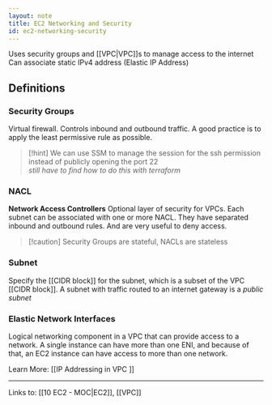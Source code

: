 ```yaml
---
layout: note
title: EC2 Networking and Security
id: ec2-networking-security
---
```


Uses security groups and [[VPC|VPC]]s to manage access to the internet
Can associate static IPv4 address (Elastic IP Address)

## Definitions

### Security Groups
Virtual firewall. Controls inbound and outbound traffic. 
A good practice is to  apply the least permissive rule as possible. 
> [!hint] We can use SSM to manage the session for the ssh permission instead of publicly opening the port 22  
> _still have to find how to do this with terraform_

### NACL
**Network Access Controllers**
Optional layer of security for VPCs. Each subnet can be associated with one or more NACL. They have separated inbound and outbound rules. And are very useful to deny access.

> [!caution] Security Groups are stateful, NACLs are stateless

### Subnet
Specify the [[CIDR block]] for the subnet, which is a subset of the VPC [[CIDR block]].
A subnet with traffic routed to an internet gateway is a _public subnet_

### Elastic Network Interfaces
Logical networking component in a VPC that can provide access to a network. A single instance can have more than one ENI, and because of that, an EC2 instance can have access to more than one network.

Learn More: [[IP Addressing in VPC ]]

---
Links to: [[10 EC2 - MOC|EC2]], [[VPC]]
